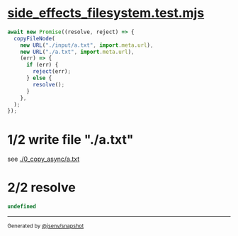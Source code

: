 # [side_effects_filesystem.test.mjs](../../side_effects_filesystem.test.mjs)

```js
await new Promise((resolve, reject) => {
  copyFileNode(
    new URL("./input/a.txt", import.meta.url),
    new URL("./a.txt", import.meta.url),
    (err) => {
      if (err) {
        reject(err);
      } else {
        resolve();
      }
    },
  );
});
```

# 1/2 write file "./a.txt"

see [./0_copy_async/a.txt](./0_copy_async/a.txt)

# 2/2 resolve

```js
undefined
```

---

<sub>
  Generated by <a href="https://github.com/jsenv/core/tree/main/packages/independent/snapshot">@jsenv/snapshot</a>
</sub>
